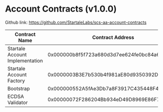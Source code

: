 # Account Contracts (v1.0.0)

Github link: https://github.com/StartaleLabs/scs-aa-account-contracts

| Contract Name                | Contract Address                                 |
|------------------------------|--------------------------------------------------|
| Startale Account Implementation | 0x000000b8f5f723a680d3d7ee624fe0bc84a6e05a      |
| Startale Account Factory        | 0x0000003B3E7b530b4f981aE80d9350392Defef90      |
| Bootstrap                      | 0x000000552A5fAe3Db7a8F3917C435448F49BA6a9      |
| ECDSA Validator                | 0x00000072F286204Bb934eD49D8969E86F7dEC7b1      |